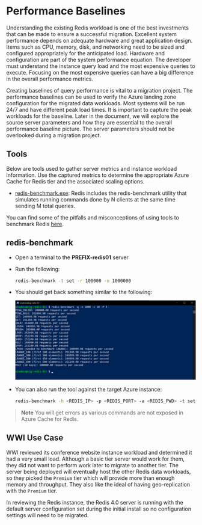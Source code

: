# Performance Baselines

Understanding the existing Redis workload is one of the best investments that can be made to ensure a successful migration. Excellent system performance depends on adequate hardware and great application design.  Items such as CPU, memory, disk, and networking need to be sized and configured appropriately for the anticipated load. Hardware and configuration are part of the system performance equation.  The developer must understand the instance query load and the most expensive queries to execute. Focusing on the most expensive queries can have a big difference in the overall performance metrics.

Creating baselines of query performance is vital to a migration project. The performance baselines can be used to verify the Azure landing zone configuration for the migrated data workloads. Most systems will be run 24/7 and have different peak load times. It is important to capture the peak workloads for the baseline. Later in the document, we will explore the source server parameters and how they are essential to the overall performance baseline picture. The server parameters should not be overlooked during a migration project.

## Tools

Below are tools used to gather server metrics and instance workload information. Use the captured metrics to determine the appropriate Azure Cache for Redis tier and the associated scaling options.

- [redis-benchmark.exe](https://www.percona.com/software/instance-tools/percona-monitoring-and-management): Redis includes the redis-benchmark utility that simulates running commands done by N clients at the same time sending M total queries.

You can find some of the pitfalls and misconceptions of using tools to benchmark Redis [here](https://redis.io/topics/benchmarks).

## redis-benchmark

- Open a terminal to the **PREFIX-redis01** server
- Run the following:

    ```bash
    redis-benchmark -t set -r 100000 -n 1000000
    ```

- You should get back something similar to the following:

    ![output of redis-benchmark tool.](media/../../05_Appendix/media/redisbenchmark-local.png)

- You can also run the tool against the target Azure instance:

    ```bash
    redis-benchmark -h <REDIS_IP> -p <REDIS_PORT> -a <REDIS_PWD> -t set -r 100000 -n 1000000
    ```

> **Note** You will get errors as various commands are not exposed in Azure Cache for Redis.

## WWI Use Case

WWI reviewed its conference website instance workload and determined it had a very small load.  Although a basic tier server would work for them, they did not want to perform work later to migrate to another tier.  The server being deployed will eventually host the other Redis data workloads, so they picked the `Premium` tier which will provide more than enough memory and throughput.  They also like the ideal of having geo-replication with the `Premium` tier.

In reviewing the Redis instance, the Redis 4.0 server is running with the default server configuration set during the initial install so no configuration settings will need to be migrated.
